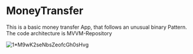 # MoneyTransfer
This is a basic money transfer App, that follows an unusual binary Pattern. The code architecture is MVVM-Repository

![1*M9wK2seNbsZeofcGh0sHvg](https://user-images.githubusercontent.com/49675128/183327097-c2893197-5c11-445c-aed2-6c877f2cf2fc.png)

